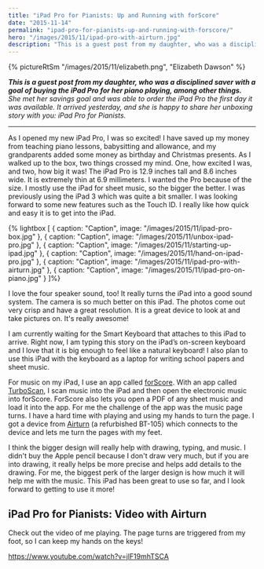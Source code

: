 ```yaml
---
title: "iPad Pro for Pianists: Up and Running with forScore"
date: "2015-11-14"
permalink: "ipad-pro-for-pianists-up-and-running-with-forscore/"
hero: "/images/2015/11/ipad-pro-with-airturn.jpg"
description: "This is a guest post from my daughter, who was a disciplined saver with a goal of buying the iPad Pro for her piano playing, among other things."
---
```


{% pictureRtSm "/images/2015/11/elizabeth.png", "Elizabeth Dawson" %}

_**This is a guest post from my daughter, who was a disciplined saver with a goal of buying the iPad Pro for her piano playing, among other things.** She met her savings goal and was able to order the iPad Pro the first day it was available. It arrived yesterday, and she is happy to share her unboxing story with you: iPad Pro for Pianists._

---

As I opened my new iPad Pro, I was so excited! I have saved up my money from teaching piano lessons, babysitting and allowance, and my grandparents added some money as birthday and Christmas presents. As I walked up to the box, two things crossed my mind. One, how excited I was, and two, how big it was! The iPad Pro is 12.9 inches tall and 8.6 inches wide. It is extremely thin at 6.9 millimeters. I wanted the Pro because of the size. I mostly use the iPad for sheet music, so the bigger the better. I was previously using the iPad 3 which was quite a bit smaller. I was looking forward to some new features such as the Touch ID. I really like how quick and easy it is to get into the iPad.

{% lightbox [
    { caption: "Caption", image: "/images/2015/11/ipad-pro-box.jpg" },
    { caption: "Caption", image: "/images/2015/11/unbox-ipad-pro.jpg" },
    { caption: "Caption", image: "/images/2015/11/starting-up-ipad.jpg" },
    { caption: "Caption", image: "/images/2015/11/hand-on-ipad-pro.jpg" },
    { caption: "Caption", image: "/images/2015/11/ipad-pro-with-airturn.jpg" },
    { caption: "Caption", image: "/images/2015/11/ipad-pro-on-piano.jpg" }
]%}

I love the four speaker sound, too! It really turns the iPad into a good sound system. The camera is so much better on this iPad. The photos come out very crisp and have a great resolution. It is a great device to look at and take pictures on. It's really awesome!

I am currently waiting for the Smart Keyboard that attaches to this iPad to arrive. Right now, I am typing this story on the iPad’s on-screen keyboard and I love that it is big enough to feel like a natural keyboard! I also plan to use this iPad with the keyboard as a laptop for writing school papers and sheet music.

For music on my iPad, I use an app called [forScore](https://itunes.apple.com/us/app/forscore/id363738376?mt=8). With an app called [TurboScan](https://itunes.apple.com/us/app/turboscan-document-receipt/id342548956?mt=8), I scan music into the iPad and then open the electronic music into forScore. ForScore also lets you open a PDF of any sheet music and load it into the app. For me the challenge of the app was the music page turns. I have a hard time with playing and using my hands to turn the page. I got a device from [Airturn](http://www.airturn.com/bluetooth-pedals) (a refurbished BT-105) which connects to the device and lets me turn the pages with my feet.

I think the bigger design will really help with drawing, typing, and music. I didn't buy the Apple pencil because I don't draw very much, but if you are into drawing, it really helps be more precise and helps add details to the drawing. For me, the biggest perk of the larger design is how much it will help me with the music. This iPad has been great to use so far, and I look forward to getting to use it more!

## iPad Pro for Pianists: Video with Airturn

Check out the video of me playing. The page turns are triggered from my foot, so I can keep my hands on the keys!

https://www.youtube.com/watch?v=jlF19mhTSCA
